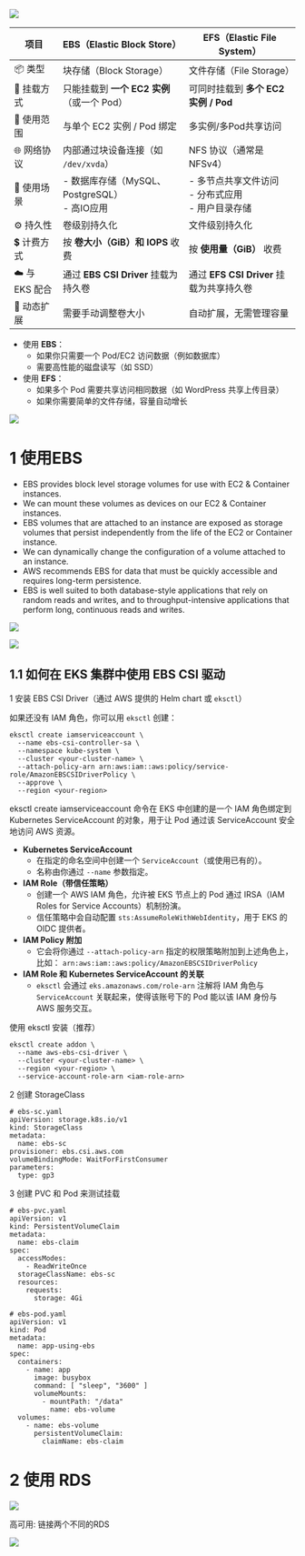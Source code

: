 
![](../image/Pasted%20image%2020240711182118.png)

|项目|**EBS（Elastic Block Store）**|**EFS（Elastic File System）**|
|---|---|---|
|📦 类型|块存储（Block Storage）|文件存储（File Storage）|
|🔗 挂载方式|只能挂载到 **一个 EC2 实例**（或一个 Pod）|可同时挂载到 **多个 EC2 实例 / Pod**|
|📍 使用范围|与单个 EC2 实例 / Pod 绑定|多实例/多Pod共享访问|
|🌐 网络协议|内部通过块设备连接（如 `/dev/xvda`）|NFS 协议（通常是 NFSv4）|
|🧠 使用场景|- 数据库存储（MySQL、PostgreSQL）  <br>- 高IO应用|- 多节点共享文件访问  <br>- 分布式应用  <br>- 用户目录存储|
|⚙️ 持久性|卷级别持久化|文件级别持久化|
|💲 计费方式|按 **卷大小（GiB）和 IOPS** 收费|按 **使用量（GiB）** 收费|
|☁️ 与 EKS 配合|通过 **EBS CSI Driver** 挂载为持久卷|通过 **EFS CSI Driver** 挂载为共享持久卷|
|🧩 动态扩展|需要手动调整卷大小|自动扩展，无需管理容量|


- 使用 **EBS**：
    - 如果你只需要一个 Pod/EC2 访问数据（例如数据库）
    - 需要高性能的磁盘读写（如 SSD）
- 使用 **EFS**：
    - 如果多个 Pod 需要共享访问相同数据（如 WordPress 共享上传目录）
    - 如果你需要简单的文件存储，容量自动增长


![](../image/Pasted%20image%2020240711182328.png)


# 1 使用EBS

- EBS provides block level storage volumes for use with EC2 & Container instances. 
- We can mount these volumes as devices on our EC2 & Container instances.
- EBS volumes that are attached to an instance are exposed as storage volumes that persist independently from the life of the EC2 or Container instance.
- We can dynamically change the configuration of a volume attached to an instance.
- AWS recommends EBS for data that must be quickly accessible and requires long-term persistence.
- EBS is well suited to both database-style applications that rely on random reads and writes, and to throughput-intensive applications that perform long, continuous reads and writes.

![](../image/Pasted%20image%2020240711182342.png)



![](../image/Pasted%20image%2020240711182449.png)


## 1.1 如何在 EKS 集群中使用 EBS CSI 驱动


1 安装 EBS CSI Driver（通过 AWS 提供的 Helm chart 或 `eksctl`）

如果还没有 IAM 角色，你可以用 `eksctl` 创建：
```
eksctl create iamserviceaccount \
  --name ebs-csi-controller-sa \
  --namespace kube-system \
  --cluster <your-cluster-name> \
  --attach-policy-arn arn:aws:iam::aws:policy/service-role/AmazonEBSCSIDriverPolicy \
  --approve \
  --region <your-region>
```

eksctl create iamserviceaccount 命令在 EKS 中创建的是一个 IAM 角色绑定到 Kubernetes ServiceAccount 的对象，用于让 Pod 通过该 ServiceAccount 安全地访问 AWS 资源。
- **Kubernetes ServiceAccount**
    - 在指定的命名空间中创建一个 `ServiceAccount`（或使用已有的）。
    - 名称由你通过 `--name` 参数指定。
- **IAM Role（带信任策略）**
    - 创建一个 AWS IAM 角色，允许被 EKS 节点上的 Pod 通过 IRSA（IAM Roles for Service Accounts）机制扮演。
    - 信任策略中会自动配置 `sts:AssumeRoleWithWebIdentity`，用于 EKS 的 OIDC 提供者。
- **IAM Policy 附加**
    - 它会将你通过 `--attach-policy-arn` 指定的权限策略附加到上述角色上，比如：
        `arn:aws:iam::aws:policy/AmazonEBSCSIDriverPolicy`
- **IAM Role 和 Kubernetes ServiceAccount 的关联**
    - `eksctl` 会通过 `eks.amazonaws.com/role-arn` 注解将 IAM 角色与 `ServiceAccount` 关联起来，使得该账号下的 Pod 能以该 IAM 身份与 AWS 服务交互。


使用 eksctl 安装（推荐）
```
eksctl create addon \
  --name aws-ebs-csi-driver \
  --cluster <your-cluster-name> \
  --region <your-region> \
  --service-account-role-arn <iam-role-arn>
```


2 创建 StorageClass

```
# ebs-sc.yaml
apiVersion: storage.k8s.io/v1
kind: StorageClass
metadata:
  name: ebs-sc
provisioner: ebs.csi.aws.com
volumeBindingMode: WaitForFirstConsumer
parameters:
  type: gp3
```


3 创建 PVC 和 Pod 来测试挂载
```
# ebs-pvc.yaml
apiVersion: v1
kind: PersistentVolumeClaim
metadata:
  name: ebs-claim
spec:
  accessModes:
    - ReadWriteOnce
  storageClassName: ebs-sc
  resources:
    requests:
      storage: 4Gi
```

```
# ebs-pod.yaml
apiVersion: v1
kind: Pod
metadata:
  name: app-using-ebs
spec:
  containers:
    - name: app
      image: busybox
      command: [ "sleep", "3600" ]
      volumeMounts:
        - mountPath: "/data"
          name: ebs-volume
  volumes:
    - name: ebs-volume
      persistentVolumeClaim:
        claimName: ebs-claim
```


# 2 使用 RDS


![](../image/Pasted%20image%2020240711201315.png)

高可用: 链接两个不同的RDS

![](../image/Pasted%20image%2020240711201345.png)










